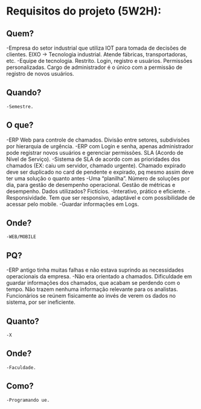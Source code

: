 # Requisitos do projeto (5W2H):
## Quem?
 -Empresa do setor industrial que utiliza IOT para tomada de decisões de clientes. EIXO -> Tecnologia industrial. Atende fábricas, transportadoras, etc.
-Equipe de tecnologia. Restrito. Login, registro e usuários. Permissões personalizadas. Cargo de administrador é o único com a permissão de registro de novos 		    usuários.

## Quando?
  	-Semestre.
    
## O que?
  -ERP Web para controle de chamados. Divisão entre setores, subdivisões por hierarquia de urgência.
	-ERP com Login e senha, apenas administrador pode registrar novos usuários e gerenciar permissões. SLA (Acordo de Nível de Serviço).
	-Sistema de SLA de acordo com as prioridades dos chamados (EX: caiu um servidor, chamado urgente). Chamado expirado deve ser duplicado no card de pendente e 		 expirado, pq mesmo assim deve ter uma solução o quanto antes
	-Uma “planilha”. Número de soluções por dia, para gestão de desempenho operacional. Gestão de métricas e desempenho. Dados utilizados? Fictícios.
	-Interativo, prático e eficiente.
	-Responsividade. Tem que ser responsivo, adaptável e com possibilidade de acessar pelo mobile.
	-Guardar informações em Logs.
  
## Onde?
  	-WEB/MOBILE
    
## PQ?
  -ERP antigo tinha muitas falhas e não estava suprindo as necessidades operacionais da empresa.
	-Não era orientado a chamados. Dificuldade em guardar informações dos chamados, que acabam se perdendo com o tempo. Não trazem nenhuma informação relevante 		para os analistas. Funcionários se reúnem fisicamente ao invés de verem os dados no sistema, por ser ineficiente. 
 ## Quanto?
  	-X
    
 ## Onde?
  	-Faculdade.
    
## Como?
	-Programando ue.

